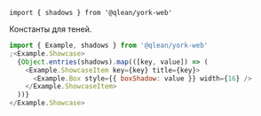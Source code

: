 `import { shadows } from '@qlean/york-web'`

Константы для теней.

```js
import { Example, shadows } from '@qlean/york-web'
;<Example.Showcase>
  {Object.entries(shadows).map(([key, value]) => (
    <Example.ShowcaseItem key={key} title={key}>
      <Example.Box style={{ boxShadow: value }} width={16} />
    </Example.ShowcaseItem>
  ))}
</Example.Showcase>
```
